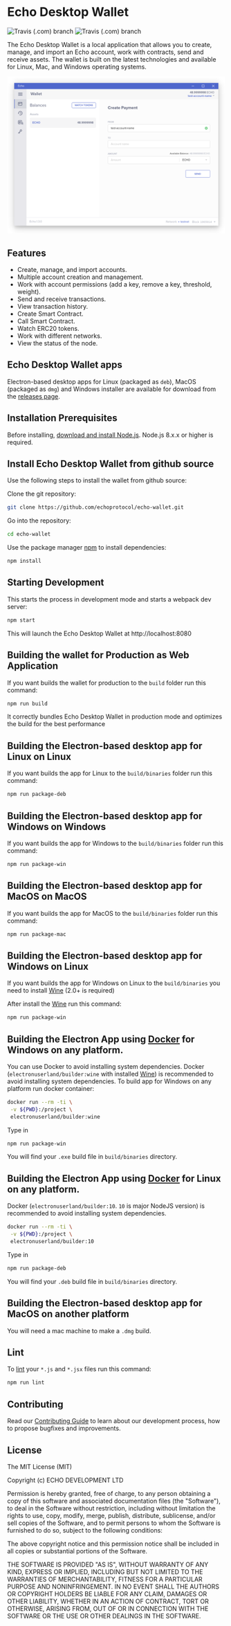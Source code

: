 # Echo Desktop Wallet

![Travis (.com) branch](https://img.shields.io/travis/com/echoprotocol/echo-wallet/master?label=build%20master)
![Travis (.com) branch](https://img.shields.io/travis/com/echoprotocol/echo-wallet/develop?label=build%20develop)

The Echo Desktop Wallet is a local application that allows you to create, manage, and import an Echo account, work with contracts, send and receive assets. The wallet is built on the latest technologies and available for Linux, Mac, and Windows operating systems.

![Echo Desktop Wallet](wallet_example.png?raw=true "Echo Desktop Wallet")

## Features

- Create, manage, and import accounts.
- Multiple account creation and management.
- Work with account permissions (add a key, remove a key, threshold, weight).
- Send and receive transactions.
- View transaction history.
- Create Smart Contract.
- Call Smart Contract.
- Watch ERC20 tokens.
- Work with different networks.
- View the status of the node.


## Echo Desktop Wallet apps

Electron-based desktop apps for Linux (packaged as `deb`),
MacOS (packaged as `dmg`) and Windows installer are available for download from the
[releases page](https://github.com/echoprotocol/echo-wallet/releases).

## Installation Prerequisites

Before installing, [download and install Node.js](https://nodejs.org/en/download/).
Node.js 8.x.x or higher is required.

## Install Echo Desktop Wallet from github source

Use the following steps to install the wallet from github source:

Clone the git repository:

```bash
git clone https://github.com/echoprotocol/echo-wallet.git
```

Go into the repository:

```bash
cd echo-wallet
```

Use the package manager [npm](https://www.npmjs.com/) to install dependencies:

```bash
npm install
```

## Starting Development

This starts the process in development mode and starts a webpack dev server:

```bash
npm start
```

This will launch the Echo Desktop Wallet at http://localhost:8080


## Building the wallet for Production as Web Application

If you want builds the wallet for production to the `build` folder run this command:

```bash
npm run build
```

It correctly bundles Echo Desktop Wallet in production mode and optimizes the build for the best performance

## Building the Electron-based desktop app for Linux on Linux

If you want builds the app for Linux to the `build/binaries` folder run this command:

```bash
npm run package-deb
```


## Building the Electron-based desktop app for Windows on Windows

If you want builds the app for Windows to the `build/binaries` folder run this command:

```bash
npm run package-win
```

## Building the Electron-based desktop app for MacOS on MacOS

If you want builds the app for MacOS to the `build/binaries` folder run this command:

```bash
npm run package-mac
```

## Building the Electron-based desktop app for Windows on Linux

If you want builds the app for Windows on Linux to the `build/binaries` you need to install [Wine](https://wiki.winehq.org/Download#binary) (2.0+ is required)

After install the [Wine](https://wiki.winehq.org/Download#binary) run this command:

```bash
npm run package-win
```


## Building the Electron App using [Docker](https://www.docker.com/) for Windows on any platform.

You can use Docker to avoid installing system dependencies. Docker (`electronuserland/builder:wine` with installed [Wine](https://wiki.winehq.org/Download#binary)) is recommended to avoid installing system dependencies. To build app for Windows on any platform run docker container:

```bash
docker run --rm -ti \
 -v ${PWD}:/project \
 electronuserland/builder:wine
```

Type in

```bash
npm run package-win
```

You will find your `.exe` build file in `build/binaries` directory.

## Building the Electron App using [Docker](https://www.docker.com/) for Linux on any platform.

Docker (`electronuserland/builder:10`. `10` is major NodeJS version) is recommended to avoid installing system dependencies.

```bash
docker run --rm -ti \
 -v ${PWD}:/project \
 electronuserland/builder:10
```

Type in

```bash
npm run package-deb
```

You will find your `.deb` build file in `build/binaries` directory.

## Building the Electron-based desktop app for MacOS on another platform

You will need a mac machine to make a `.dmg` build.

## Lint

To [lint](https://eslint.org/) your `*.js` and `*.jsx` files run this command:

```bash
npm run lint
```

## Contributing

Read our [Contributing Guide](https://github.com/echoprotocol/echo-wallet/CONTRIBUTING.md) to learn about our development process, how to propose bugfixes and improvements.

## License

The MIT License (MIT)

Copyright (c) ECHO DEVELOPMENT LTD

Permission is hereby granted, free of charge, to any person obtaining a copy of
this software and associated documentation files (the "Software"), to deal in
the Software without restriction, including without limitation the rights to
use, copy, modify, merge, publish, distribute, sublicense, and/or sell copies of
the Software, and to permit persons to whom the Software is furnished to do so,
subject to the following conditions:

The above copyright notice and this permission notice shall be included in all
copies or substantial portions of the Software.

THE SOFTWARE IS PROVIDED "AS IS", WITHOUT WARRANTY OF ANY KIND, EXPRESS OR
IMPLIED, INCLUDING BUT NOT LIMITED TO THE WARRANTIES OF MERCHANTABILITY, FITNESS
FOR A PARTICULAR PURPOSE AND NONINFRINGEMENT. IN NO EVENT SHALL THE AUTHORS OR
COPYRIGHT HOLDERS BE LIABLE FOR ANY CLAIM, DAMAGES OR OTHER LIABILITY, WHETHER
IN AN ACTION OF CONTRACT, TORT OR OTHERWISE, ARISING FROM, OUT OF OR IN
CONNECTION WITH THE SOFTWARE OR THE USE OR OTHER DEALINGS IN THE SOFTWARE.